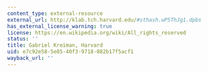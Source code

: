 ```yaml
---
content_type: external-resource
external_url: http://klab.tch.harvard.edu/#sthash.wP5ThJg1.dpbs
has_external_license_warning: true
license: https://en.wikipedia.org/wiki/All_rights_reserved
status: ''
title: Gabriel Kreiman, Harvard
uid: e7c92e58-5e85-40f3-9718-082b17f5acf1
wayback_url: ''
---
```

